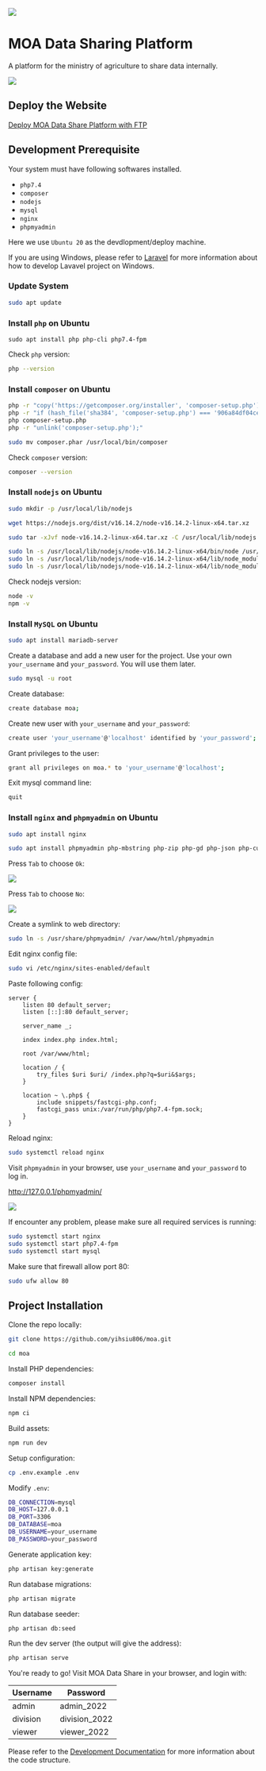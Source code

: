 ![](https://github.com/yihsiu806/moa/blob/main/banner.png?raw=true)

# MOA Data Sharing Platform

A platform for the ministry of agriculture to share data internally.

![](https://github.com/yihsiu806/moa/blob/c12f6bbe5251c3b26482722f9c4901de078ce19e/screenshot.jpg)

## Deploy the Website

[Deploy MOA Data Share Platform with FTP](https://crimson-octave-778.notion.site/Deploy-MOA-Data-Share-Platform-with-FTP-81f3e0d7695f43968e015d8489ebab35)

## Development Prerequisite

Your system must have following softwares installed.

* `php7.4`
* `composer`
* `nodejs`
* `mysql`
* `nginx`
* `phpmyadmin`

Here we use `Ubuntu 20` as the devdlopment/deploy machine.

If you are using Windows, please refer to [Laravel](https://laravel.com/) for more information about how to develop Lavavel project on Windows.

### Update System

```sh
sudo apt update
```

### Install `php` on Ubuntu

```
sudo apt install php php-cli php7.4-fpm
```

Check `php` version:

```sh
php --version
```

### Install `composer` on Ubuntu

```sh
php -r "copy('https://getcomposer.org/installer', 'composer-setup.php');"
php -r "if (hash_file('sha384', 'composer-setup.php') === '906a84df04cea2aa72f40b5f787e49f22d4c2f19492ac310e8cba5b96ac8b64115ac402c8cd292b8a03482574915d1a8') { echo 'Installer verified'; } else { echo 'Installer corrupt'; unlink('composer-setup.php'); } echo PHP_EOL;"
php composer-setup.php
php -r "unlink('composer-setup.php');"
```

```sh
sudo mv composer.phar /usr/local/bin/composer
```

Check `composer` version:

```sh
composer --version
```

### Install `nodejs` on Ubuntu

```sh
sudo mkdir -p /usr/local/lib/nodejs
```

```sh
wget https://nodejs.org/dist/v16.14.2/node-v16.14.2-linux-x64.tar.xz
```

```sh
sudo tar -xJvf node-v16.14.2-linux-x64.tar.xz -C /usr/local/lib/nodejs
```

```sh
sudo ln -s /usr/local/lib/nodejs/node-v16.14.2-linux-x64/bin/node /usr/local/bin/
sudo ln -s /usr/local/lib/nodejs/node-v16.14.2-linux-x64/lib/node_modules/npm/bin/npm-cli.js /usr/local/bin/npm
sudo ln -s /usr/local/lib/nodejs/node-v16.14.2-linux-x64/lib/node_modules/npm/bin/npx-cli.js /usr/local/bin/npx
```

Check nodejs version:

```sh
node -v
npm -v
```

### Install `MySQL` on Ubuntu

```sh
sudo apt install mariadb-server
```

Create a database and add a new user for the project.
Use your own `your_username` and `your_password`.
You will use them later.

```sh
sudo mysql -u root
```

Create database:

```sh
create database moa;
```

Create new user with `your_username` and `your_password`:

```sh
create user 'your_username'@'localhost' identified by 'your_password';
```

Grant privileges to the user:

```sh
grant all privileges on moa.* to 'your_username'@'localhost';
```

Exit mysql command line:

```sh
quit
```

### Install `nginx` and `phpmyadmin` on Ubuntu

```sh
sudo apt install nginx
```

```sh
sudo apt install phpmyadmin php-mbstring php-zip php-gd php-json php-curl
```

Press `Tab` to choose `Ok`:

![](https://github.com/yihsiu806/moa/blob/6f11100b8fb2fe0e633126e1c83f9d365a9a265d/phpmyadmin-1.jpg)

Press `Tab` to choose `No`:

![](https://github.com/yihsiu806/moa/blob/6f11100b8fb2fe0e633126e1c83f9d365a9a265d/phpmyadmin-2.jpg)

Create a symlink to web directory:

```sh
sudo ln -s /usr/share/phpmyadmin/ /var/www/html/phpmyadmin
```

Edit nginx config file:

```sh
sudo vi /etc/nginx/sites-enabled/default
```

Paste following config:

```
server {
    listen 80 default_server;
    listen [::]:80 default_server;

    server_name _;

    index index.php index.html;

    root /var/www/html;

    location / {
        try_files $uri $uri/ /index.php?q=$uri&$args;
    }

    location ~ \.php$ {
        include snippets/fastcgi-php.conf;
        fastcgi_pass unix:/var/run/php/php7.4-fpm.sock;
    }
}
```

Reload nginx:

```sh
sudo systemctl reload nginx
```


Visit `phpmyadmin` in your browser, use `your_username` and `your_password` to log in.

http://127.0.0.1/phpmyadmin/

![](https://github.com/yihsiu806/moa/blob/6f11100b8fb2fe0e633126e1c83f9d365a9a265d/phpmyadmin-3.jpg)


If encounter any problem, please make sure all required services is running: 

```sh
sudo systemctl start nginx
sudo systemctl start php7.4-fpm
sudo systemctl start mysql
```

Make sure that firewall allow port 80:

```sh
sudo ufw allow 80
```

## Project Installation

Clone the repo locally:

```sh
git clone https://github.com/yihsiu806/moa.git
```

```sh
cd moa
```

Install PHP dependencies:

```sh
composer install
```

Install NPM dependencies:

```sh
npm ci
```

Build assets:

```sh
npm run dev
```

Setup configuration:

```sh
cp .env.example .env
```

Modify `.env`:

```sh
DB_CONNECTION=mysql
DB_HOST=127.0.0.1
DB_PORT=3306
DB_DATABASE=moa
DB_USERNAME=your_username
DB_PASSWORD=your_password
```

Generate application key:

```sh
php artisan key:generate
```

Run database migrations:

```sh
php artisan migrate
```

Run database seeder:

```sh
php artisan db:seed
```

Run the dev server (the output will give the address):

```sh
php artisan serve
```

You're ready to go! Visit MOA Data Share in your browser, and login with:

| Username | Password      |
| -------- | ------------- |
| admin    | admin_2022    |
| division | division_2022 |
| viewer   | viewer_2022   |

Please refer to the [Development Documentation](https://crimson-octave-778.notion.site/MOA-Data-Sharing-Platform-Development-Documentation-381e07afd3d84254b611681b8ded2fec) for more information about the code structure.
